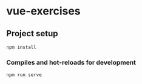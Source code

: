 # vue-exercises

## Project setup

```
npm install
```

### Compiles and hot-reloads for development

```
npm run serve
```
